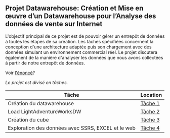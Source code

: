 ## **Projet Datawarehouse:** Création et Mise en œuvre d’un Datawarehouse pour l’Analyse des données de vente sur Internet

L'objectif principal de ce projet est de pouvoir gérer un entrepôt de données à toutes les étapes de sa création. Les tâches spécifiées concernent la conception d'une architecture adaptée puis son chargement avec des données simulant un environnement commercial réel. Le projet discutera également de la manière d'analyser les données que nous avons collectées à partir de notre entrepôt de données. 

Voir [l'énoncé](https://github.com/Ignema/MSSQL-DTW-TP/blob/master/main/Projet/Enonce.pdf)?


*Le projet est divisé en tâches.*

Tâche | Location 
--- | --- 
Création du datawarehouse | [Tâche 1]()
Load LightAdventureWorksDW | [Tâche 2]()
Création du cube | [Tâche 3]() 
Exploration des données avec SSRS, EXCEL et le web | [Tâche 4]() 